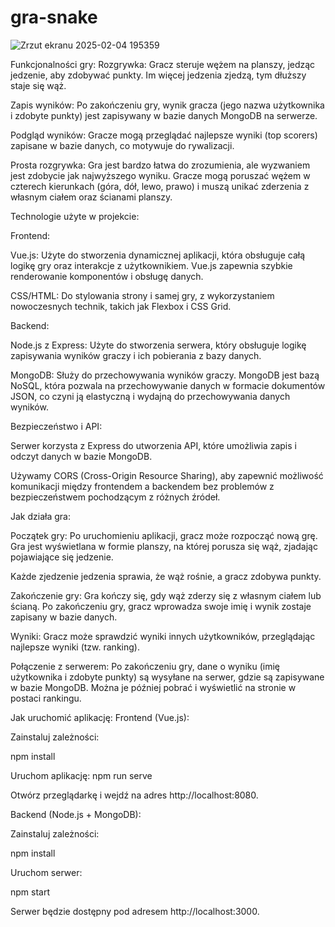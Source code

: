 # gra-snake
![Zrzut ekranu 2025-02-04 195359](https://github.com/user-attachments/assets/583a0dc8-83a0-4d70-a354-a5e0ced30448)

Funkcjonalności gry:
Rozgrywka: Gracz steruje wężem na planszy, jedząc jedzenie, aby zdobywać punkty. Im więcej jedzenia zjedzą, tym dłuższy staje się wąż.

Zapis wyników: Po zakończeniu gry, wynik gracza (jego nazwa użytkownika i zdobyte punkty) jest zapisywany w bazie danych MongoDB na serwerze.

Podgląd wyników: Gracze mogą przeglądać najlepsze wyniki (top scorers) zapisane w bazie danych, co motywuje do rywalizacji.

Prosta rozgrywka: Gra jest bardzo łatwa do zrozumienia, ale wyzwaniem jest zdobycie jak najwyższego wyniku. Gracze mogą poruszać wężem w czterech kierunkach (góra, dół, lewo, prawo) i muszą unikać zderzenia z własnym ciałem oraz ścianami planszy.

Technologie użyte w projekcie:

Frontend:

Vue.js: Użyte do stworzenia dynamicznej aplikacji, która obsługuje całą logikę gry oraz interakcje z użytkownikiem. Vue.js zapewnia szybkie renderowanie komponentów i obsługę danych.

CSS/HTML: Do stylowania strony i samej gry, z wykorzystaniem nowoczesnych technik, takich jak Flexbox i CSS Grid.

Backend:

Node.js z Express: Użyte do stworzenia serwera, który obsługuje logikę zapisywania wyników graczy i ich pobierania z bazy danych.

MongoDB: Służy do przechowywania wyników graczy. MongoDB jest bazą NoSQL, która pozwala na przechowywanie danych w formacie dokumentów JSON, co czyni ją elastyczną i wydajną do przechowywania danych wyników.

Bezpieczeństwo i API:

Serwer korzysta z Express do utworzenia API, które umożliwia zapis i odczyt danych w bazie MongoDB.

Używamy CORS (Cross-Origin Resource Sharing), aby zapewnić możliwość komunikacji między frontendem a backendem bez problemów z bezpieczeństwem pochodzącym z różnych źródeł.

Jak działa gra:

Początek gry: Po uruchomieniu aplikacji, gracz może rozpocząć nową grę. Gra jest wyświetlana w formie planszy, na której porusza się wąż, zjadając pojawiające się jedzenie.

Każde zjedzenie jedzenia sprawia, że wąż rośnie, a gracz zdobywa punkty.

Zakończenie gry: Gra kończy się, gdy wąż zderzy się z własnym ciałem lub ścianą. Po zakończeniu gry, gracz wprowadza swoje imię i wynik zostaje zapisany w bazie danych.

Wyniki: Gracz może sprawdzić wyniki innych użytkowników, przeglądając najlepsze wyniki (tzw. ranking).

Połączenie z serwerem: Po zakończeniu gry, dane o wyniku (imię użytkownika i zdobyte punkty) są wysyłane na serwer, gdzie są zapisywane w bazie MongoDB. Można je później pobrać i wyświetlić na stronie w postaci rankingu.

Jak uruchomić aplikację:
Frontend (Vue.js):

Zainstaluj zależności:

npm install

Uruchom aplikację:
npm run serve

Otwórz przeglądarkę i wejdź na adres http://localhost:8080.

Backend (Node.js + MongoDB):

Zainstaluj zależności:

npm install

Uruchom serwer:

npm start

Serwer będzie dostępny pod adresem http://localhost:3000.
